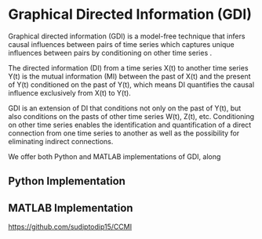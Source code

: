 # Graphical Directed Information (GDI)
Graphical directed information (GDI) is a model-free technique that infers causal influences between pairs of time series which captures unique influences between pairs by conditioning on other time series . 

The directed information (DI) from a time series X(t) to another time series Y(t) is the mutual information (MI) between the past of X(t) and the present of Y(t) conditioned on the past of Y(t), which means DI quantifies the causal influence exclusively from X(t) to Y(t). 

GDI is an extension of DI that conditions not only on the past of Y(t), but also conditions on the pasts of other time series W(t), Z(t), etc. Conditioning on other time series enables the identification and quantification of a direct connection from one time series to another as well as the possibility for eliminating indirect connections.

We offer both Python and MATLAB implementations of GDI, along 


## Python Implementation

## MATLAB Implementation

https://github.com/sudiptodip15/CCMI

